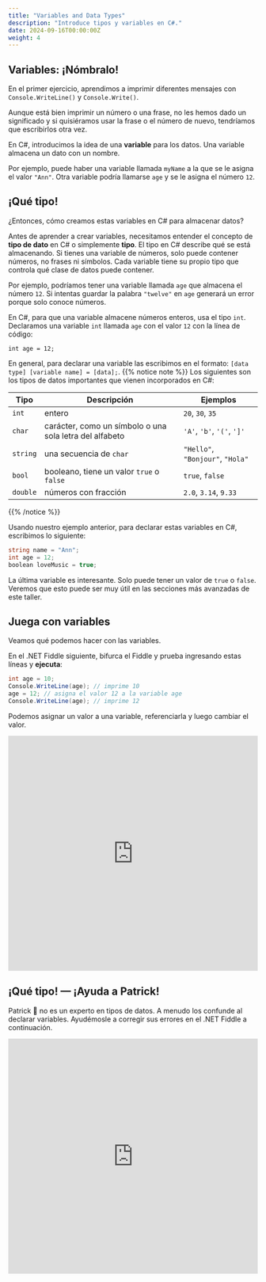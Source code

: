 ```yaml
---
title: "Variables and Data Types"
description: "Introduce tipos y variables en C#."
date: 2024-09-16T00:00:00Z
weight: 4
---
```


## Variables: ¡Nómbralo!

En el primer ejercicio, aprendimos a imprimir diferentes mensajes con `Console.WriteLine()` y `Console.Write()`.

Aunque está bien imprimir un número o una frase, no les hemos dado un significado y si quisiéramos usar la frase o el número de nuevo, tendríamos que escribirlos otra vez.

En C#, introducimos la idea de una **variable** para los datos. Una variable almacena un dato con un nombre.

Por ejemplo, puede haber una variable llamada `myName` a la que se le asigna el valor `"Ann"`. Otra variable podría llamarse `age` y se le asigna el número `12`.

## ¡Qué tipo!

¿Entonces, cómo creamos estas variables en C# para almacenar datos?

Antes de aprender a crear variables, necesitamos entender el concepto de **tipo de dato** en C# o simplemente **tipo**. El tipo en C# describe qué se está almacenando. Si tienes una variable de números, solo puede contener números, no frases ni símbolos. Cada variable tiene su propio tipo que controla qué clase de datos puede contener.

Por ejemplo, podríamos tener una variable llamada `age` que almacena el número `12`. Si intentas guardar la palabra `"twelve"` en `age` generará un error porque solo conoce números.

En C#, para que una variable almacene números enteros, usa el tipo `int`. Declaramos una variable `int` llamada `age` con el valor `12` con la línea de código:

```
int age = 12;
```

En general, para declarar una variable las escribimos en el formato: `[data type] [variable name] = [data];`.
{{% notice note %}}
Los siguientes son los tipos de datos importantes que vienen incorporados en C#:

**Tipo** | **Descripción** | **Ejemplos**
--------|-----------|----------
`int` | entero | `20`, `30`, `35`
`char` | carácter, como un símbolo o una sola letra del alfabeto | `'A'`, `'b'`, `'('`, `']'`
`string` | una secuencia de `char` | `"Hello"`, `"Bonjour"`, `"Hola"`
`bool` | booleano, tiene un valor `true` o `false` | `true`, `false`
`double` | números con fracción | `2.0`, `3.14`, `9.33`

{{% /notice %}}

Usando nuestro ejemplo anterior, para declarar estas variables en C#, escribimos lo siguiente:

```C#
string name = "Ann";
int age = 12;
boolean loveMusic = true;
```

La última variable es interesante. Solo puede tener un valor de `true` o `false`. Veremos que esto puede ser muy útil en las secciones más avanzadas de este taller.

## Juega con variables

Veamos qué podemos hacer con las variables.

En el .NET Fiddle siguiente, bifurca el Fiddle y prueba ingresando estas líneas y **ejecuta**:

```C#
int age = 10;
Console.WriteLine(age); // imprime 10
age = 12; // asigna el valor 12 a la variable age
Console.WriteLine(age); // imprime 12
```

Podemos asignar un valor a una variable, referenciarla y luego cambiar el valor.

<iframe width="100%" height="475" src="https://dotnetfiddle.net/Widget/PPCCzG" frameborder="0"></iframe>

## ¡Qué tipo! — ¡Ayuda a Patrick!

Patrick 🐥 no es un experto en tipos de datos. A menudo los confunde al declarar variables. Ayudémosle a corregir sus errores en el .NET Fiddle a continuación.

<iframe width="100%" height="475" src="https://dotnetfiddle.net/Widget/xKMKvn" frameborder="0"></iframe>